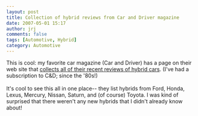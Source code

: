 ```yaml
---
layout: post
title: Collection of hybrid reviews from Car and Driver magazine
date: 2007-05-01 15:17
author: jrj
comments: false
tags: [Automotive, Hybrid]
category: Automotive
---
```

This is cool: my favorite car magazine (Car and Driver) has a page on their web site that <a href="http://http://www.caranddriver.com/carbodystyles/hybrid/" target="_new">collects all of their recent reviews of hybrid cars</a>. (I've had a subscription to C&amp;D; since the '80s!)<br /><br />It's cool to see this all in one place-- they list hybrids from Ford, Honda, Lexus, Mercury, Nissan, Saturn, and (of course) Toyota. I was kind of surprised that there weren't any new hybrids that I didn't already know about!<br /><br /><a href="http://http://www.caranddriver.com/carbodystyles/hybrid/" target="_new"><img alt="" src="http://bp2.blogger.com/_9-Ni-tlkxc4/RjfXQ8B2RYI/AAAAAAAAAAM/JwByBOeWsIE/s320/hybrids.jpg" border="0" /></a>

